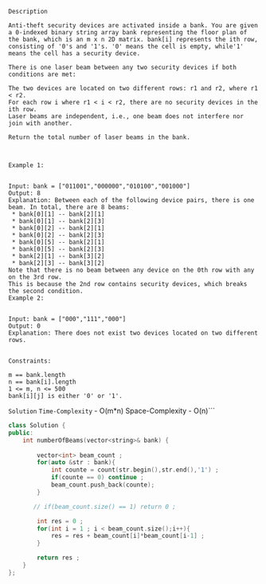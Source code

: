 ```Description```
```
Anti-theft security devices are activated inside a bank. You are given a 0-indexed binary string array bank representing the floor plan of the bank, which is an m x n 2D matrix. bank[i] represents the ith row, consisting of '0's and '1's. '0' means the cell is empty, while'1' means the cell has a security device.

There is one laser beam between any two security devices if both conditions are met:

The two devices are located on two different rows: r1 and r2, where r1 < r2.
For each row i where r1 < i < r2, there are no security devices in the ith row.
Laser beams are independent, i.e., one beam does not interfere nor join with another.

Return the total number of laser beams in the bank.

 

Example 1:


Input: bank = ["011001","000000","010100","001000"]
Output: 8
Explanation: Between each of the following device pairs, there is one beam. In total, there are 8 beams:
 * bank[0][1] -- bank[2][1]
 * bank[0][1] -- bank[2][3]
 * bank[0][2] -- bank[2][1]
 * bank[0][2] -- bank[2][3]
 * bank[0][5] -- bank[2][1]
 * bank[0][5] -- bank[2][3]
 * bank[2][1] -- bank[3][2]
 * bank[2][3] -- bank[3][2]
Note that there is no beam between any device on the 0th row with any on the 3rd row.
This is because the 2nd row contains security devices, which breaks the second condition.
Example 2:


Input: bank = ["000","111","000"]
Output: 0
Explanation: There does not exist two devices located on two different rows.
 

Constraints:

m == bank.length
n == bank[i].length
1 <= m, n <= 500
bank[i][j] is either '0' or '1'.
```
```Solution```
```Time-Complexity``` - O(m*n) Space-Complexity - O(n)```
```cpp
class Solution {
public:
    int numberOfBeams(vector<string>& bank) {
        
        vector<int> beam_count ;
        for(auto &str : bank){
            int counte = count(str.begin(),str.end(),'1') ;
            if(counte == 0) continue ;
            beam_count.push_back(counte);
        }

       // if(beam_count.size() == 1) return 0 ;

        int res = 0 ;
        for(int i = 1 ; i < beam_count.size();i++){
            res = res + beam_count[i]*beam_count[i-1] ;
        }

        return res ;
    }
};
```
